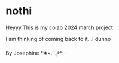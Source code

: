 # nothi

Heyyy
This is my colab 2024 march project

I am thinking of coming back to it...I dunno

By Josephine °❀⋆.ೃ࿔*:･